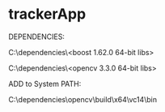 # trackerApp

DEPENDENCIES:

C:\dependencies\\<boost 1.62.0 64-bit libs>

C:\dependencies\\<opencv 3.3.0 64-bit libs>


ADD to System PATH:

C:\dependencies\opencv\build\x64\vc14\bin
